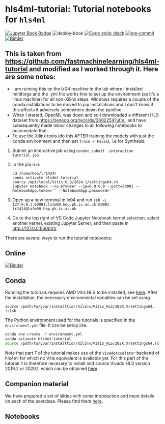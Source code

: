 # hls4ml-tutorial: Tutorial notebooks for `hls4ml`

[![Jupyter Book Badge](https://jupyterbook.org/badge.svg)](https://fastmachinelearning.org/hls4ml-tutorial)
![deploy-book](https://github.com/fastmachinelearning/hls4ml-tutorial/actions/workflows/deploy.yml/badge.svg)
[![Code style: black](https://img.shields.io/badge/code%20style-black-000000.svg)](https://github.com/psf/black)
[![pre-commit](https://img.shields.io/badge/pre--commit-enabled-brightgreen?logo=pre-commit&logoColor=white)](https://github.com/pre-commit/pre-commit)
[![Binder](https://mybinder.org/badge_logo.svg)](https://mybinder.org/v2/gh/fastmachinelearning/hls4ml-tutorial)

## This is taken from https://github.com/fastmachinelearning/hls4ml-tutorial and modified as I worked through it. Here are some notes:

* I am running this on the lx04 machine in the lab where I installed miniforge and the .yml file works fine to set up the environment (as it's a linux machine) for all non-Xilinx steps. Windows requires a couple of the conda installations to be moved to pip installations and I don't know if this affects it adversely somewhere down the pipeline.
* When I started, OpenML was down and so I downloaded a different HLS dataset from https://zenodo.org/records/3602254?utm_ and have subsequently made minor changes to all following notebooks to accomodate that. 
* To use the Xilinx tools (do this AFTER training the models with just the conda environment and then set `Train = False`), i.e for Synthesis:

1. Submit an interactive job using `condor_submit -interactive tutorial.job`
2. In the job run:
     ```
     cd /home/hep/lr1424/
    conda activate hls4ml-tutorial
    source /opt/local/Vitis_HLS/2024.1/settings64.sh
    jupyter notebook --no-browser --ip=0.0.0.0 --port=60001 --NotebookApp.token='' --NotebookApp.password=''
    ```

3. Open up a new terminal in lx04 and run `ssh -L 127.0.0.1:60001:lxfw00.hep.ph.ic.ac.uk:60001 lr1424@lxfw00.hep.ph.ic.ac.uk`
4. Go to the top right of VS Code Jupyter Notebook kernel selection, select another kernel, existing Jupyter Server, and then paste in http://127.0.0.1:60001/

There are several ways to run the tutorial notebooks:
## Online
[![Binder](https://mybinder.org/badge_logo.svg)](https://mybinder.org/v2/gh/fastmachinelearning/hls4ml-tutorial/HEAD)

## Conda
Running the tutorials requires AMD Vitis HLS to be installed, see [here](https://www.xilinx.com/support/download/index.html/content/xilinx/en/downloadNav/vitis.html).
After the installation, the necessary environmental variables can be set using
```
source /path/to/your/installtion/Xilinx/Vitis_HLS/202X.X/settings64.(c)sh
```

The Python environment used for the tutorials is specified in the `environment.yml` file.
It can be setup like:
```bash
conda env create -f environment.yml
conda activate hls4ml-tutorial
source /path/to/your/installtion/Xilinx/Vitis_HLS/202X.X/settings64.(c)sh
```

Note that part 7 of the tutorial makes use of the `VivadoAccelator` backend of hls4ml for which no Vitis equivalent is available yet. For this part of the tutorial it is therefore necesary to install and source Vivado HLS version 2019.2 or 2020.1, which can be obtained [here](https://www.xilinx.com/support/download/index.html/content/xilinx/en/downloadNav/vivado-design-tools/archive.html).

## Companion material
We have prepared a set of slides with some introduction and more details on each of the exercises.
Please find them [here](https://docs.google.com/presentation/d/1c4LvEc6yMByx2HJs8zUP5oxLtY6ACSizQdKvw5cg5Ck/edit?usp=sharing).


## Notebooks
```{tableofcontents}
```

